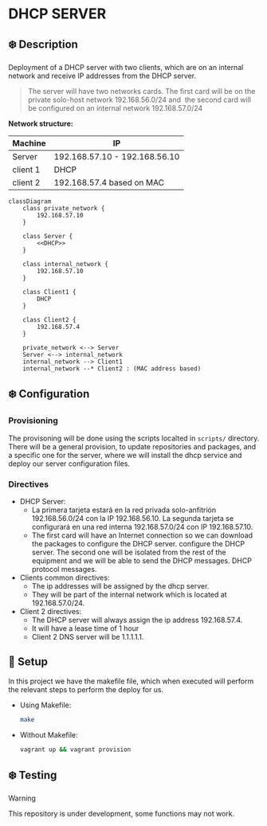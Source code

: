 # DHCP SERVER

## :snowflake: Description

Deployment of a DHCP server with two clients, which are on an internal network and receive IP addresses from the DHCP server.

> The server will have two networks cards. The first card will be on the private solo-host network 192.168.56.0/24 and  the second card will be configured on an internal network 192.168.57.0/24

**Network structure:**

|     Machine    |       IP                       |
|----------------|--------------------------------|
| Server         |  192.168.57.10 - 192.168.56.10 |
| client 1       |              DHCP              |
| client 2       |   192.168.57.4 based on MAC    |


```mermaid
classDiagram
    class private_network {
        192.168.57.10
    }

    class Server {
        <<DHCP>>
    }

    class internal_network {
        192.168.57.10
    }

    class Client1 {
        DHCP
    }

    class Client2 {
        192.168.57.4
    }

    private_network <--> Server
    Server <--> internal_network
    internal_network --> Client1 
    internal_network --* Client2 : (MAC address based)
```

## :snowflake: Configuration

### Provisioning
The provisoning will be done using the scripts localted in `scripts/` directory. There will be a general provision, to update repositories and packages, and a specific one for the server, where we will install the dhcp service and deploy our server configuration files.

### Directives
- DHCP Server:
    - La primera tarjeta estará en la red privada solo-anfitrión 192.168.56.0/24 con la IP 192.168.56.10. La segunda tarjeta se configurará en una red interna 192.168.57.0/24 con IP 192.168.57.10.
    - The first card will have an Internet connection so we can download the packages to configure the DHCP server.
    configure the DHCP server. The second one will be isolated from the rest of the equipment and we will be able to send the DHCP messages.
    DHCP protocol messages.
- Clients common directives:
    - The ip addresses will be assigned by the dhcp server.
    - They will be part of the internal network which is located at 192.168.57.0/24.
- Client 2 directives:
    - The DHCP server will always assign the ip address 192.168.57.4.
    - It will have a lease time of 1 hour
    - Client 2 DNS server will be 1.1.1.1.1.

## :wrench: Setup 
In this project we have the makefile file, which when executed will perform the relevant steps to perform the deploy for us.

- Using Makefile:
    ```bash
    make
    ```
- Without Makefile:
    ```bash
    vagrant up && vagrant provision
    ```

## :snowflake: Testing
> [!WARNING]
> This repository is under development, some functions may not work.

